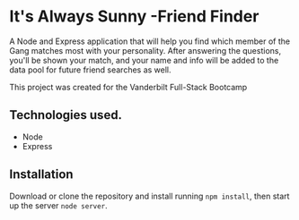 # It's Always Sunny -Friend Finder

A Node and Express application that will help you find which member of the Gang matches most with your personality. After answering the questions, you'll be shown your match, and your name and info will be added to the data pool for future friend searches as well.

This project was created for the Vanderbilt Full-Stack Bootcamp

## Technologies used.

- Node
- Express

## Installation

Download or clone the repository and install running `npm install`, then start up the server `node server`.
